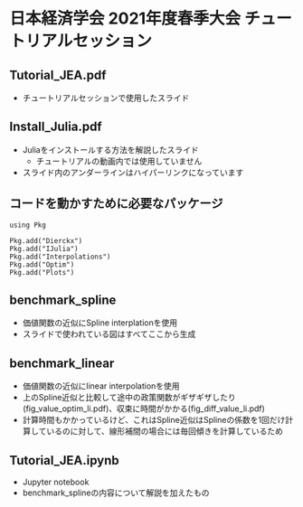 # 日本経済学会 2021年度春季大会 チュートリアルセッション

## Tutorial_JEA.pdf
* チュートリアルセッションで使用したスライド

## Install_Julia.pdf
* Juliaをインストールする方法を解説したスライド
  * チュートリアルの動画内では使用していません
* スライド内のアンダーラインはハイパーリンクになっています

## コードを動かすために必要なパッケージ
```
using Pkg

Pkg.add("Dierckx")
Pkg.add("IJulia")
Pkg.add("Interpolations")
Pkg.add("Optim")
Pkg.add("Plots")
```
## benchmark_spline
* 価値関数の近似にSpline interplationを使用
* スライドで使われている図はすべてここから生成

## benchmark_linear
* 価値関数の近似にlinear interpolationを使用
* 上のSpline近似と比較して途中の政策関数がギザギザしたり(fig_value_optim_li.pdf)、収束に時間がかかる(fig_diff_value_li.pdf)
* 計算時間もかかっているけど、これはSpline近似はSplineの係数を1回だけ計算しているのに対して、線形補間の場合には毎回傾きを計算しているため

## Tutorial_JEA.ipynb
* Jupyter notebook
* benchmark_splineの内容について解説を加えたもの